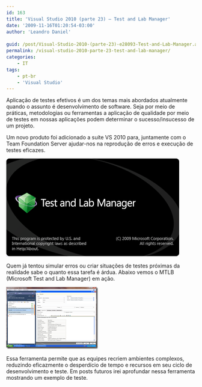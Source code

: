 ```yaml
---
id: 163
title: 'Visual Studio 2010 (parte 23) – Test and Lab Manager'
date: '2009-11-16T01:20:54-03:00'
author: 'Leandro Daniel'

guid: /post/Visual-Studio-2010-(parte-23)-e28093-Test-and-Lab-Manager.aspx
permalink: /visual-studio-2010-parte-23-test-and-lab-manager/
categories:
    - IT
tags:
    - pt-br
    - 'Visual Studio'
---
```


Aplicação de testes efetivos é um dos temas mais abordados atualmente quando o assunto é desenvolvimento de software. Seja por meio de práticas, metodologias ou ferramentas a aplicação de qualidade por meio de testes em nossas aplicações podem determinar o sucesso/insucesso de um projeto.

Um novo produto foi adicionado a suíte VS 2010 para, juntamente com o Team Foundation Server ajudar-nos na reprodução de erros e execução de testes eficazes.

![VS2010TestLabManager](/assets/pics/WindowsLiveWriter/VisualStudio2010parte23TestandLabManager/0F40A2BD/VS2010TestLabManager.gif "VS2010TestLabManager")

Quem já tentou simular erros ou criar situações de testes próximas da realidade sabe o quanto essa tarefa é árdua. Abaixo vemos o MTLB (Microsoft Test and Lab Manager) em ação.

[![vsts2010-test-system-config-auto-entered](/assets/pics/WindowsLiveWriter/VisualStudio2010parte23TestandLabManager/59B7BACA/vsts2010testsystemconfigautoentered_thumb.png "vsts2010-test-system-config-auto-entered")](/assets/pics/WindowsLiveWriter/VisualStudio2010parte23TestandLabManager/35A28608/vsts2010testsystemconfigautoentered.png)

Essa ferramenta permite que as equipes recriem ambientes complexos, reduzindo eficazmente o desperdício de tempo e recursos em seu ciclo de desenvolvimento e teste. Em posts futuros irei aprofundar nessa ferramenta mostrando um exemplo de teste.
